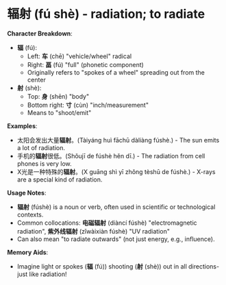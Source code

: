 # **辐射 (fú shè) - radiation; to radiate**

**Character Breakdown**:  
- **辐** (fú):
   - Left: **车** (chē) "vehicle/wheel" radical
   - Right: **畐** (fú) "full" (phonetic component)
   - Originally refers to "spokes of a wheel" spreading out from the center  
- **射** (shè):
   - Top: **身** (shēn) "body"
   - Bottom right: **寸** (cùn) "inch/measurement"
   - Means to "shoot/emit"

**Examples**:  
- 太阳会发出大量**辐射**。(Tàiyáng huì fāchū dàliàng fúshè.) - The sun emits a lot of radiation.  
- 手机的**辐射**很低。(Shǒujī de fúshè hěn dī.) - The radiation from cell phones is very low.  
- X光是一种特殊的**辐射**。(X guāng shì yī zhǒng tèshū de fúshè.) - X-rays are a special kind of radiation.

**Usage Notes**:  
- **辐射** (fúshè) is a noun or verb, often used in scientific or technological contexts.  
- Common collocations: **电磁辐射** (diàncí fúshè) "electromagnetic radiation", **紫外线辐射** (zǐwàixiàn fúshè) "UV radiation"  
- Can also mean "to radiate outwards" (not just energy, e.g., influence).

**Memory Aids**:  
- Imagine light or spokes (**辐** (fú)) shooting (**射** (shè)) out in all directions-just like radiation!